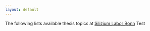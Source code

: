 ```yaml
---
layout: default
---
```


The following lists available thesis topics at [Silizium Labor Bonn](https://github.com/SiLab-Bonn)
Test
